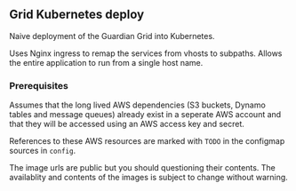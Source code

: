 ## Grid Kubernetes deploy 

Naive deployment of the Guardian Grid into Kubernetes.

Uses Nginx ingress to remap the services from vhosts to subpaths. Allows the entire application to run from a single host name.


### Prerequisites

Assumes that the long lived AWS dependencies (S3 buckets, Dynamo tables and message queues) already exist 
in a seperate AWS account and that they will be accessed using an AWS access key and secret.

References to these AWS resources are marked with `TODO` in the configmap sources in `config`.

The image urls are public but you should questioning their contents. 
The availablity and contents of the images is subject to change without warning.



